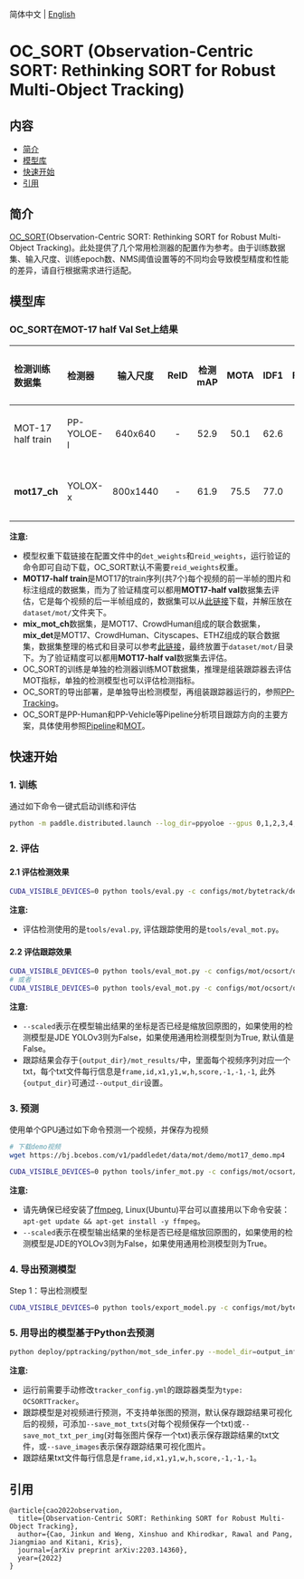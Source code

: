 简体中文 | [English](README.md)

# OC_SORT (Observation-Centric SORT: Rethinking SORT for Robust Multi-Object Tracking)

## 内容
- [简介](#简介)
- [模型库](#模型库)
- [快速开始](#快速开始)
- [引用](#引用)

## 简介
[OC_SORT](https://arxiv.org/abs/2203.14360)(Observation-Centric SORT: Rethinking SORT for Robust Multi-Object Tracking)。此处提供了几个常用检测器的配置作为参考。由于训练数据集、输入尺度、训练epoch数、NMS阈值设置等的不同均会导致模型精度和性能的差异，请自行根据需求进行适配。

## 模型库

### OC_SORT在MOT-17 half Val Set上结果

|  检测训练数据集      |  检测器     | 输入尺度  |  ReID  |  检测mAP  |  MOTA  |  IDF1  |  FPS | 配置文件 |
| :--------         | :-----      | :----:  | :----:|:------:  | :----: |:-----: |:----:|:----:   |
| MOT-17 half train | PP-YOLOE-l  | 640x640 | -     |  52.9    |  50.1  |  62.6  |   -    |[配置文件](./ocsort_ppyoloe.yml) |
| **mot17_ch**       | YOLOX-x    | 800x1440|   -   |  61.9    |  75.5  |  77.0  |   -    |[配置文件](./ocsort_yolox.yml) |

**注意:**
  - 模型权重下载链接在配置文件中的```det_weights```和```reid_weights```，运行验证的命令即可自动下载，OC_SORT默认不需要```reid_weights```权重。
  - **MOT17-half train**是MOT17的train序列(共7个)每个视频的前一半帧的图片和标注组成的数据集，而为了验证精度可以都用**MOT17-half val**数据集去评估，它是每个视频的后一半帧组成的，数据集可以从[此链接](https://bj.bcebos.com/v1/paddledet/data/mot/MOT17.zip)下载，并解压放在`dataset/mot/`文件夹下。
  - **mix_mot_ch**数据集，是MOT17、CrowdHuman组成的联合数据集，**mix_det**是MOT17、CrowdHuman、Cityscapes、ETHZ组成的联合数据集，数据集整理的格式和目录可以参考[此链接](https://github.com/ifzhang/ByteTrack#data-preparation)，最终放置于`dataset/mot/`目录下。为了验证精度可以都用**MOT17-half val**数据集去评估。
  - OC_SORT的训练是单独的检测器训练MOT数据集，推理是组装跟踪器去评估MOT指标，单独的检测模型也可以评估检测指标。
  - OC_SORT的导出部署，是单独导出检测模型，再组装跟踪器运行的，参照[PP-Tracking](../../../deploy/pptracking/python)。
  - OC_SORT是PP-Human和PP-Vehicle等Pipeline分析项目跟踪方向的主要方案，具体使用参照[Pipeline](../../../deploy/pipeline)和[MOT](../../../deploy/pipeline/docs/tutorials/pphuman_mot.md)。


## 快速开始

### 1. 训练
通过如下命令一键式启动训练和评估
```bash
python -m paddle.distributed.launch --log_dir=ppyoloe --gpus 0,1,2,3,4,5,6,7 tools/train.py -c configs/mot/bytetrack/detector/ppyoloe_crn_l_36e_640x640_mot17half.yml --eval --amp
```

### 2. 评估
#### 2.1 评估检测效果
```bash
CUDA_VISIBLE_DEVICES=0 python tools/eval.py -c configs/mot/bytetrack/detector/ppyoloe_crn_l_36e_640x640_mot17half.yml
```

**注意:**
 - 评估检测使用的是```tools/eval.py```, 评估跟踪使用的是```tools/eval_mot.py```。

#### 2.2 评估跟踪效果
```bash
CUDA_VISIBLE_DEVICES=0 python tools/eval_mot.py -c configs/mot/ocsort/ocsort_ppyoloe.yml --scaled=True
# 或者
CUDA_VISIBLE_DEVICES=0 python tools/eval_mot.py -c configs/mot/ocsort/ocsort_yolox.yml --scaled=True
```
**注意:**
 - `--scaled`表示在模型输出结果的坐标是否已经是缩放回原图的，如果使用的检测模型是JDE YOLOv3则为False，如果使用通用检测模型则为True, 默认值是False。
 - 跟踪结果会存于`{output_dir}/mot_results/`中，里面每个视频序列对应一个txt，每个txt文件每行信息是`frame,id,x1,y1,w,h,score,-1,-1,-1`, 此外`{output_dir}`可通过`--output_dir`设置。

### 3. 预测

使用单个GPU通过如下命令预测一个视频，并保存为视频

```bash
# 下载demo视频
wget https://bj.bcebos.com/v1/paddledet/data/mot/demo/mot17_demo.mp4

CUDA_VISIBLE_DEVICES=0 python tools/infer_mot.py -c configs/mot/ocsort/ocsort_yolox.yml --video_file=mot17_demo.mp4 --scaled=True --save_videos
```

**注意:**
 - 请先确保已经安装了[ffmpeg](https://ffmpeg.org/ffmpeg.html), Linux(Ubuntu)平台可以直接用以下命令安装：`apt-get update && apt-get install -y ffmpeg`。
 - `--scaled`表示在模型输出结果的坐标是否已经是缩放回原图的，如果使用的检测模型是JDE的YOLOv3则为False，如果使用通用检测模型则为True。


### 4. 导出预测模型

Step 1：导出检测模型
```bash
CUDA_VISIBLE_DEVICES=0 python tools/export_model.py -c configs/mot/bytetrack/detector/yolox_x_24e_800x1440_mix_det.yml -o weights=https://paddledet.bj.bcebos.com/models/mot/yolox_x_24e_800x1440_mix_det.pdparams
```

### 5. 用导出的模型基于Python去预测

```bash
python deploy/pptracking/python/mot_sde_infer.py --model_dir=output_inference/yolox_x_24e_800x1440_mix_det/ --tracker_config=deploy/pptracking/python/tracker_config.yml --video_file=mot17_demo.mp4 --device=GPU --save_mot_txts
```
**注意:**
 - 运行前需要手动修改`tracker_config.yml`的跟踪器类型为`type: OCSORTTracker`。
 - 跟踪模型是对视频进行预测，不支持单张图的预测，默认保存跟踪结果可视化后的视频，可添加`--save_mot_txts`(对每个视频保存一个txt)或`--save_mot_txt_per_img`(对每张图片保存一个txt)表示保存跟踪结果的txt文件，或`--save_images`表示保存跟踪结果可视化图片。
 - 跟踪结果txt文件每行信息是`frame,id,x1,y1,w,h,score,-1,-1,-1`。


## 引用
```
@article{cao2022observation,
  title={Observation-Centric SORT: Rethinking SORT for Robust Multi-Object Tracking},
  author={Cao, Jinkun and Weng, Xinshuo and Khirodkar, Rawal and Pang, Jiangmiao and Kitani, Kris},
  journal={arXiv preprint arXiv:2203.14360},
  year={2022}
}
```
